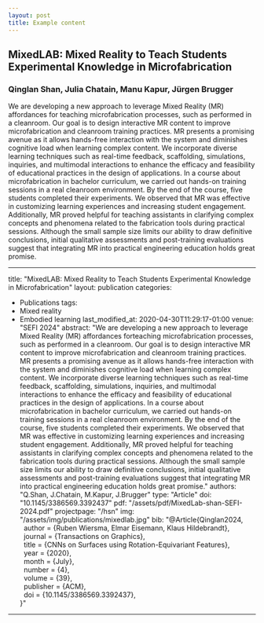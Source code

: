 ```yaml
---
layout: post
title: Example content
---
```



## MixedLAB: Mixed Reality to Teach Students Experimental Knowledge in Microfabrication

### Qinglan Shan, Julia Chatain, Manu Kapur, Jürgen Brugger
We are developing a new approach to leverage Mixed Reality (MR) affordances for
teaching microfabrication processes, such as performed in a cleanroom. Our goal is
to design interactive MR content to improve microfabrication and cleanroom training
practices. MR presents a promising avenue as it allows hands-free interaction with the
system and diminishes cognitive load when learning complex content. We incorporate
diverse learning techniques such as real-time feedback, scaffolding, simulations,
inquiries, and multimodal interactions to enhance the efficacy and feasibility of
educational practices in the design of applications. In a course about microfabrication
in bachelor curriculum, we carried out hands-on training sessions in a real cleanroom
environment. By the end of the course, five students completed their experiments. We
observed that MR was effective in customizing learning experiences and increasing
student engagement. Additionally, MR proved helpful for teaching assistants in
clarifying complex concepts and phenomena related to the fabrication tools during
practical sessions. Although the small sample size limits our ability to draw definitive
conclusions, initial qualitative assessments and post-training evaluations suggest that
integrating MR into practical engineering education holds great promise.

---
title: "MixedLAB: Mixed Reality to Teach Students Experimental Knowledge in Microfabrication"
layout: publication
categories:
  - Publications
tags:
  - Mixed reality
  - Embodied learning
last_modified_at: 2020-04-30T11:29:17-01:00
venue: "SEFI 2024"
abstract: "We are developing a new approach to leverage Mixed Reality (MR) affordances forteaching microfabrication processes, such as performed in a cleanroom. Our goal is
to design interactive MR content to improve microfabrication and cleanroom training
practices. MR presents a promising avenue as it allows hands-free interaction with the
system and diminishes cognitive load when learning complex content. We incorporate
diverse learning techniques such as real-time feedback, scaffolding, simulations,
inquiries, and multimodal interactions to enhance the efficacy and feasibility of
educational practices in the design of applications. In a course about microfabrication
in bachelor curriculum, we carried out hands-on training sessions in a real cleanroom
environment. By the end of the course, five students completed their experiments. We
observed that MR was effective in customizing learning experiences and increasing
student engagement. Additionally, MR proved helpful for teaching assistants in
clarifying complex concepts and phenomena related to the fabrication tools during
practical sessions. Although the small sample size limits our ability to draw definitive
conclusions, initial qualitative assessments and post-training evaluations suggest that
integrating MR into practical engineering education holds great promise."
authors: "Q.Shan, J.Chatain, M.Kapur, J.Brugger"
type: "Article"
doi: "10.1145/3386569.3392437" 
pdf: "/assets/pdf/MixedLab-shan-SEFI-2024.pdf"
projectpage: "/hsn"
img: "/assets/img/publications/mixedlab.jpg"
bib: "@Article{Qinglan2024,<br />
  &nbsp;&nbsp;author    = {Ruben Wiersma, Elmar Eisemann, Klaus Hildebrandt},<br />
  &nbsp;&nbsp;journal   = {Transactions on Graphics},<br />
  &nbsp;&nbsp;title     = {CNNs on Surfaces using Rotation-Equivariant Features},<br />
  &nbsp;&nbsp;year      = {2020},<br />
  &nbsp;&nbsp;month     = {July},<br />
  &nbsp;&nbsp;number    = {4},<br />
  &nbsp;&nbsp;volume    = {39},<br />
  &nbsp;&nbsp;publisher = {ACM},<br />
  &nbsp;&nbsp;doi       = {10.1145/3386569.3392437},<br />
}"
---